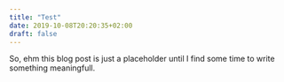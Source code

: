```yaml
---
title: "Test"
date: 2019-10-08T20:20:35+02:00
draft: false
---
```


So, ehm this blog post is just a placeholder until I find some time to write something meaningfull.
